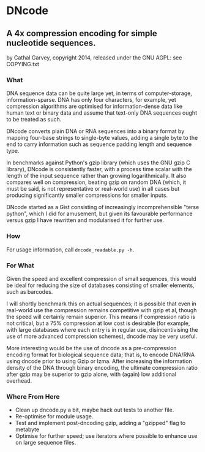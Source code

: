 # DNcode
## A 4x compression encoding for simple nucleotide sequences.
by Cathal Garvey, copyright 2014, released under the GNU AGPL: see COPYING.txt

### What
DNA sequence data can be quite large yet, in terms of computer-storage,
information-sparse. DNA has only four characters, for example, yet
compression algorithms are optimised for information-dense data like
human text or binary data and assume that text-only DNA sequences ought
to be treated as such.

DNcode converts plain DNA or RNA sequences into a binary format by mapping
four-base strings to single-byte values, adding a single byte to the end
to carry information such as sequence padding length and sequence type.

In benchmarks against Python's gzip library (which uses the GNU gzip
C library), DNcode is consistently faster, with a process time scalar with
the length of the input sequence rather than growing logarithmically.
It also compares well on compression, beating gzip on random DNA (which,
it must be said, is not representative or real-world use) in all cases
but producing significantly smaller compressions for smaller inputs.

DNcode started as a Gist consisting of increasingly incomprehensible
"terse python", which I did for amusement, but given its favourable
performance versus gzip I have rewritten and modularised it for further
use.

### How
For usage information, call `dncode_readable.py -h`.

### For What
Given the speed and excellent compression of small sequences, this would
be ideal for reducing the size of databases consisting of smaller elements,
such as barcodes.

I will shortly benchmark this on actual sequences; it is possible that
even in real-world use the compression remains competitive with gzip et al,
though the speed will certainly remain superior. This means if compression
ratio is not critical, but a 75% compression at low cost is desirable
(for example, with large databases where each entry is in regular use,
disincentivising the use of more advanced compression schemes), dncode may
be very useful.

More interesting would be the use of dncode as a pre-compression encoding
format for biological sequence data; that is, to encode DNA/RNA using dncode
prior to using Gzip or lzma. After increasing the information density of
the DNA through binary encoding, the ultimate compression ratio after gzip
may be superior to gzip alone, with (again) low additional overhead.

### Where From Here
* Clean up dncode.py a bit, maybe hack out tests to another file.
* Re-optimise for module usage.
* Test and implement post-dncoding gzip, adding a "gzipped" flag to metabyte
* Optimise for further speed; use iterators where possible to enhance use on large sequence files.
